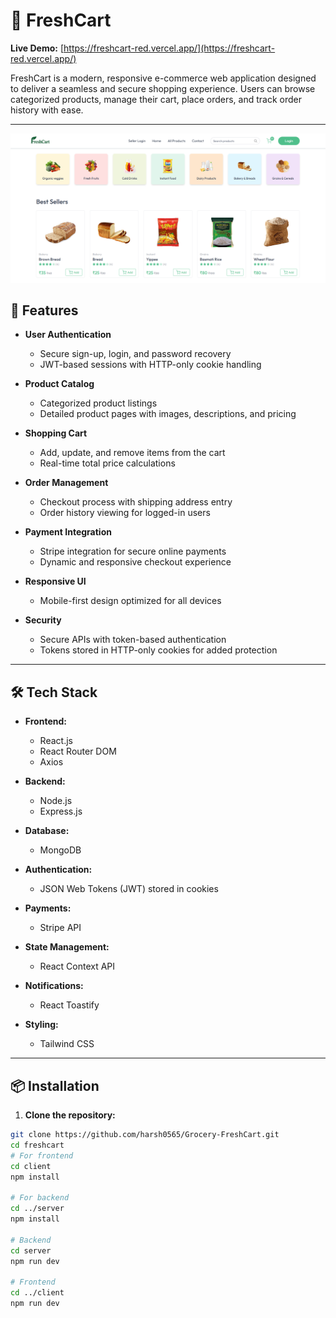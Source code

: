 # 🛒 FreshCart

**Live Demo:** [https://freshcart-red.vercel.app/](https://freshcart-red.vercel.app/)

FreshCart is a modern, responsive e-commerce web application designed to deliver a seamless and secure shopping experience. Users can browse categorized products, manage their cart, place orders, and track order history with ease.

---
![Preview](./preview.png)

## 🚀 Features

- **User Authentication**
  - Secure sign-up, login, and password recovery
  - JWT-based sessions with HTTP-only cookie handling

- **Product Catalog**
  - Categorized product listings
  - Detailed product pages with images, descriptions, and pricing

- **Shopping Cart**
  - Add, update, and remove items from the cart
  - Real-time total price calculations

- **Order Management**
  - Checkout process with shipping address entry
  - Order history viewing for logged-in users

- **Payment Integration**
  - Stripe integration for secure online payments
  - Dynamic and responsive checkout experience

- **Responsive UI**
  - Mobile-first design optimized for all devices

- **Security**
  - Secure APIs with token-based authentication
  - Tokens stored in HTTP-only cookies for added protection

---

## 🛠️ Tech Stack

- **Frontend:**  
  - React.js  
  - React Router DOM  
  - Axios  

- **Backend:**  
  - Node.js  
  - Express.js  

- **Database:**  
  - MongoDB  

- **Authentication:**  
  - JSON Web Tokens (JWT) stored in cookies  

- **Payments:**  
  - Stripe API  

- **State Management:**  
  - React Context API  

- **Notifications:**  
  - React Toastify  

- **Styling:**  
  - Tailwind CSS  

---

## 📦 Installation

1. **Clone the repository:**

```bash
git clone https://github.com/harsh0565/Grocery-FreshCart.git
cd freshcart
# For frontend
cd client
npm install

# For backend
cd ../server
npm install

# Backend
cd server
npm run dev

# Frontend
cd ../client
npm run dev